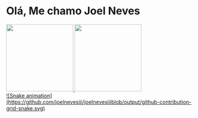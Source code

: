 
<h1>Olá, Me chamo Joel Neves</h1> 
<div>
  <a href="https://github.com/joelnevesiii">
  <img height="180em" src="https://github-readme-stats.vercel.app/api?username=joelnevesiii&show_icons=true&theme=dark&include_all_commits=true&count_private=true"/>
  <img height="180em" src="https://github-readme-stats.vercel.app/api/top-langs/?username=joelnevesiii&layout=compact&langs_count=7&theme=dark"/>
</div>
<div>
  ![Snake animation](https://github.com/joelnevesiii/joelnevesiiiblob/output/github-contribution-grid-snake.svg)
</div>  
  
  
  
